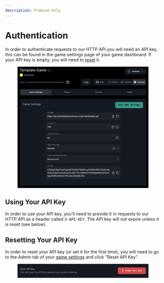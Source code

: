 ```yaml
---
description: Premium Only
---
```


# Authentication

In order to authenticate requests to our HTTP API you will need an API key, this can be found in the game settings page of your game dashboard. If your API key is empty, you will need to [reset](authentication.md#resetting-your-api-key) it.

<figure><img src="../.gitbook/assets/image (15).png" alt=""><figcaption></figcaption></figure>

## Using Your API Key

In order to use your API key, you'll need to provide it in requests to our HTTP API as a header called `X-API-KEY`. The API key will not expire unless it is reset (see below).

## Resetting Your API Key

In order to reset your API key (or set it for the first time), you will need to go to the Admin tab of your [game settings](https://panel.planetaryprocessing.io/games) and click "Reset API Key".

<figure><img src="../.gitbook/assets/image (1) (1) (1).png" alt=""><figcaption></figcaption></figure>
